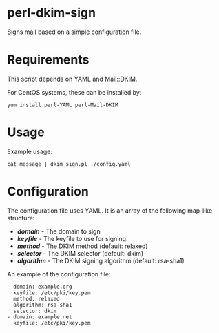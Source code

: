 # perl-dkim-sign

Signs mail based on a simple configuration file.

# Requirements

This script depends on YAML and Mail::DKIM.

For CentOS systems, these can be installed by:
```
yum install perl-YAML perl-Mail-DKIM
```

# Usage

Example usage:
```
cat message | dkim_sign.pl ./config.yaml
```

# Configuration

The configuration file uses YAML. It is an array of the following map-like structure:

* ***domain*** - The domain to sign
* ***keyfile*** - The keyfile to use for signing.
* ***method*** - The DKIM method (default: relaxed)
* ***selector*** - The DKIM selector (default: dkim)
* ***algorithm*** - The DKIM signing algorithm (default: rsa-sha1)

An example of the configuration file:
```
- domain: example.org
  keyfile: /etc/pki/key.pem
  method: relaxed
  algorithm: rsa-sha1
  selector: dkim
- domain: example.net
  keyfile: /etc/pki/key.pem
```
